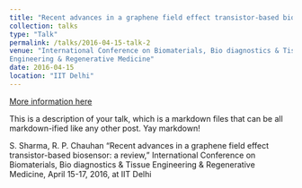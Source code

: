 ```yaml
---
title: "Recent advances in a graphene field effect transistor-based biosensor: a review"
collection: talks
type: "Talk"
permalink: /talks/2016-04-15-talk-2
venue: "International Conference on Biomaterials, Bio diagnostics & Tissue
Engineering & Regenerative Medicine"
date: 2016-04-15
location: "IIT Delhi"
---
```


[More information here](http://example2.com)

This is a description of your talk, which is a markdown files that can be all markdown-ified like any other post. Yay markdown!

S. Sharma, R. P. Chauhan “Recent advances in a graphene field effect transistor-based
biosensor: a review,” International Conference on Biomaterials, Bio diagnostics & Tissue
Engineering & Regenerative Medicine, April 15-17, 2016, at IIT Delhi
